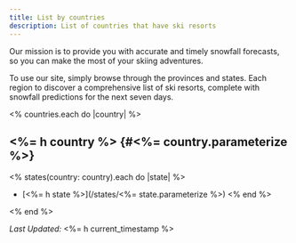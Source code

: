 ```yaml
---
title: List by countries
description: List of countries that have ski resorts
---
```


Our mission is to provide you with accurate and timely snowfall forecasts, so
you can make the most of your skiing adventures.

To use our site, simply browse through the provinces and states. Each
region to discover a comprehensive list of ski resorts, complete with snowfall
predictions for the next seven days.

<% countries.each do |country| %>

## <%= h country %> {#<%= country.parameterize %>}
<% states(country: country).each do |state| %>
* [<%= h state %>](/states/<%= state.parameterize %>)
<% end %>

<% end %>

*Last Updated:* <%= h current_timestamp %>